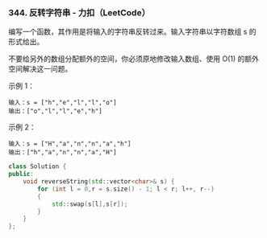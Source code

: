 
### 344. 反转字符串 - 力扣（LeetCode）

编写一个函数，其作用是将输入的字符串反转过来。输入字符串以字符数组 s 的形式给出。

不要给另外的数组分配额外的空间，你必须原地修改输入数组、使用 O(1) 的额外空间解决这一问题。

示例 1：
```
输入：s = ["h","e","l","l","o"]
输出：["o","l","l","e","h"]
```
示例 2：
```
输入：s = ["H","a","n","n","a","h"]
输出：["h","a","n","n","a","H"]
```
```c++
class Solution {
public:
	void reverseString(std::vector<char>& s) {
		for (int l = 0,r = s.size() - 1; l < r; l++, r--)
		{
			std::swap(s[l],s[r]);
		}
	}
};
```